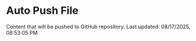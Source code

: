 # Auto Push File

Content that will be pushed to GitHub repository.
Last updated: 08/17/2025, 08:53:05 PM